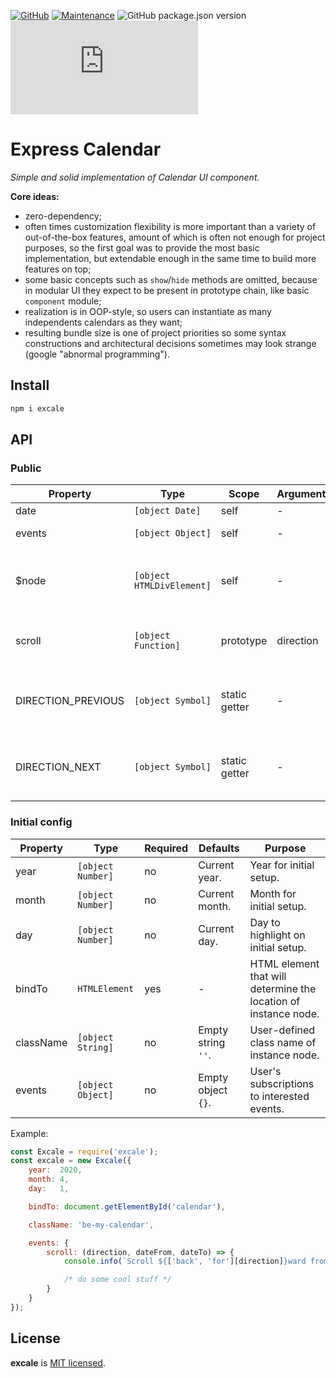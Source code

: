 [![GitHub](https://img.shields.io/github/license/mashape/apistatus.svg?style=flat-square)](license.md)
[![Maintenance](https://img.shields.io/maintenance/yes/2020.svg?style=flat-square)]()
![GitHub package.json version](https://img.shields.io/github/package-json/v/zhibirc/excale?style=flat-square)
![GitHub file size in bytes](https://img.shields.io/github/size/zhibirc/excale/build/index.min.js?style=flat-square)

# Express Calendar

_Simple and solid implementation of Calendar UI component._

**Core ideas:**

- zero-dependency;
- often times customization flexibility is more important than a variety of out-of-the-box features, amount of which is often not enough for project purposes,
  so the first goal was to provide the most basic implementation, but extendable enough in the same time to build more features on top;
- some basic concepts such as `show`/`hide` methods are omitted, because in modular UI they expect to be present in prototype chain, like basic `component` module;
- realization is in OOP-style, so users can instantiate as many independents calendars as they want;
- resulting bundle size is one of project priorities so some syntax constructions and architectural decisions sometimes may look strange (google "abnormal programming").

## Install

```bash
npm i excale
```

## API

### Public

| Property           | Type                      | Scope         | Arguments | Purpose                                                  |
|--------------------|---------------------------|---------------|-----------|----------------------------------------------------------|
| date               | `[object Date]`           | self          | -         | Current date.                                            |
| events             | `[object Object]`         | self          | -         | User-level subscriptions.                                |
| $node              | `[object HTMLDivElement]` | self          | -         | Root DOM element of instance for extended customization. |
| scroll             | `[object Function]`       | prototype     | direction | Scroll/switch to the previous/next month.                |
| DIRECTION_PREVIOUS | `[object Symbol]`         | static getter | -         | Predefined constant for specify backward direction.      |
| DIRECTION_NEXT     | `[object Symbol]`         | static getter | -         | Predefined constant for specify forward direction.       |

### Initial config

| Property  | Type              | Required | Defaults           | Purpose                                                         |
|-----------|-------------------|----------|--------------------|-----------------------------------------------------------------|
| year      | `[object Number]` | no       | Current year.      | Year for initial setup.                                         |
| month     | `[object Number]` | no       | Current month.     | Month for initial setup.                                        |
| day       | `[object Number]` | no       | Current day.       | Day to highlight on initial setup.                              |
| bindTo    | `HTMLElement`     | yes      | -                  | HTML element that will determine the location of instance node. |
| className | `[object String]` | no       | Empty string `''`. | User-defined class name of instance node.                       |
| events    | `[object Object]` | no       | Empty object `{}`. | User's subscriptions to interested events.                      |

Example:

```javascript
const Excale = require('excale');
const excale = new Excale({
    year:  2020,
    month: 4,
    day:   1,

    bindTo: document.getElementById('calendar'),

    className: 'be-my-calendar',

    events: {
        scroll: (direction, dateFrom, dateTo) => {
            console.info(`Scroll ${['back', 'for'][direction]}ward from ${dateFrom} to ${dateTo}.`);

            /* do some cool stuff */
        }
    }
});
```

## License

**excale** is [MIT licensed](./license.md).
